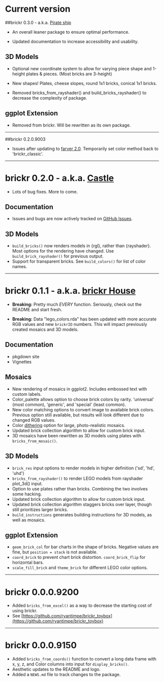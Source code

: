 # Current version

##brickr 0.3.0 - a.k.a. [Pirate ship]()

* An overall leaner package to ensure optimal performance.

* Updated documentation to increase accessibility and usability.

## 3D Models

* Optional new coordinate system to allow for varying piece shape and 1-height plates & pieces. (Most bricks are 3-height)

* New shapes! Plates, cheese slopes, round 1x1 bricks, conical 1x1 bricks.

* Removed bricks_from_rayshader() and build_bricks_rayshader() to decrease the complexity of package.

## ggplot Extension

* Removed from brickr. Will be rewritten as its own package.

----

##brickr 0.2.0.9003

* Issues after updating to [farver 2.0](https://github.com/thomasp85/farver). Temporarily set color method back to 'brickr_classic'.

----

# brickr 0.2.0 - a.k.a. [Castle]()

* Lots of bug fixes. More to come.

## Documentation

* Issues and bugs are now actively tracked on [GitHub Issues](https://github.com/ryantimpe/brickr/issues).

## 3D Models

* `build_bricks()` now renders models in {rgl}, rather than {rayshader}. Most options for the rendering have changed. Use `build_brick_rayshader()` for previous output.
* Support for transparent bricks. See `build_colors()` for list of color names.

----

# brickr 0.1.1 - a.k.a. [brickr House](https://twitter.com/ryantimpe/status/1106572408918605824?s=20)

* **Breaking:** Pretty much *EVERY* function. Seriously, check out the README and start fresh.

* **Breaking:** Data "lego_colors.rda" has been updated with more accurate RGB values and new `brickrID` numbers. This will impact previously created mosaics and 3D models.

## Documentation

* pkgdown site
* Vignettes

## Mosaics

* New rendering of mosaics in ggplot2. Includes embossed text with custom labels.
* Color_palette allows option to choose brick colors by rarity. 'universal' (most common), 'generic', and 'special' (least common).
* New color matching options to convert image to available brick colors. Previous option still available, but results will look different due to changed RGB values.
* Color [dithering](https://en.wikipedia.org/wiki/Floyd%E2%80%93Steinberg_dithering) option for large, photo-realistic mosaics.
* Updated brick collection algorithm to allow for custom brick input.
* 3D mosaics have been rewritten as 3D models using plates with `bricks_from_mosaic()`.

## 3D Models

* `brick_res` input options to render models in higher definition ('sd', 'hd', 'uhd')
* `bricks_from_rayshader()` to render LEGO models from rayshader plot_3d() input.
* Option to use plates rather than bricks. Combining the two involves some hacking.
* Updated brick collection algorithm to allow for custom brick input.
* Updated brick collection algorithm staggers bricks over layer, though still prioritizes larger bricks.
* `build_instructions` generates building instructions for 3D models, as well as mosaics.

## ggplot Extension

* `geom_brick_col` for bar charts in the shape of bricks. Negative values are fine, but `position = stack` is not available.
* `coord_brick` to prevent chart brick distortion. `coord_brick_flip` for horizontal bars.
* `scale_fill_brick` and `theme_brick` for different LEGO color options.

----

# brickr 0.0.0.9200

* Added `bricks_from_excel()` as a way to decrease the starting cost of using brickr. 
* See [https://github.com/ryantimpe/brickr_toybox](https://github.com/ryantimpe/brickr_toybox)

----

# brickr 0.0.0.9150

* Added `bricks_from_coords()` function to convert a long data frame with x, y, z, and Color columns into input for `display_bricks()`.
* Aesthetic updates to the README and logo.
* Added a `NEWS.md` file to track changes to the package.
